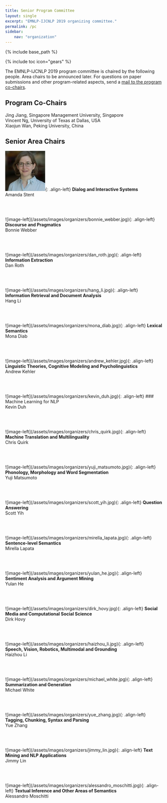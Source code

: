 ```yaml
---
title: Senior Program Committee
layout: single
excerpt: "EMNLP-IJCNLP 2019 organizing committee."
permalink: /pc
sidebar: 
    nav: "organization"
---
```

{% include base_path %}

{% include toc icon="gears" %}

The EMNLP-IJCNLP 2019 program committee is chaired by the following people. Area chairs to be announced later. For questions on paper submissions and other program-related aspects, send a <a href="mailto:emnlp-ijcnlp-2019-program-chairs@googlegroups.com">mail to the program co-chairs</a>.


## Program Co-Chairs
Jing Jiang, Singapore Management University, Singapore<br/>
Vincent Ng, University of Texas at Dallas, USA<br/>
Xiaojun Wan, Peking University, China


## Senior Area Chairs 

![image-left](/assets/images/organizers/amanda_stent.jpg){: .align-left}
<b>Dialog and Interactive Systems</b><br>
Amanda Stent

<p>&nbsp;</p>

<br>
![image-left](/assets/images/organizers/bonnie_webber.jpg){: .align-left}
<b>Discourse and Pragmatics</b><br>
Bonnie Webber

<p>&nbsp;</p>

<br>
![image-left](/assets/images/organizers/dan_roth.jpg){: .align-left}
<b>Information Extraction</b><br>
Dan Roth

<p>&nbsp;</p>

<br>
![image-left](/assets/images/organizers/hang_li.jpg){: .align-left}
<b>Information Retrieval and Document Analysis</b><br>
Hang Li

<p>&nbsp;</p>

<br>
![image-left](/assets/images/organizers/mona_diab.jpg){: .align-left}
<b>Lexical Semantics</b><br>
Mona Diab

<p>&nbsp;</p>

<br>
![image-left](/assets/images/organizers/andrew_kehler.jpg){: .align-left}
<b>Linguistic Theories, Cognitive Modeling and Psycholinguistics</b><br>
Andrew Kehler

<p>&nbsp;</p>

<br>
![image-left](/assets/images/organizers/kevin_duh.jpg){: .align-left}
### Machine Learning for NLP</b><br>
Kevin Duh

<p>&nbsp;</p>

<br>
![image-left](/assets/images/organizers/chris_quirk.jpg){: .align-left}
<b>Machine Translation and Multilinguality</b><br>
Chris Quirk

<p>&nbsp;</p>

<br>
![image-left](/assets/images/organizers/yuji_matsumoto.jpg){: .align-left}
<b>Phonology, Morphology and Word Segmentation</b><br>
Yuji Matsumoto

<p>&nbsp;</p>

<br>
![image-left](/assets/images/organizers/scott_yih.jpg){: .align-left}
<b>Question Answering</b><br>
Scott Yih

<p>&nbsp;</p>

<br>
![image-left](/assets/images/organizers/mirella_lapata.jpg){: .align-left}
<b>Sentence-level Semantics</b><br>
Mirella Lapata

<p>&nbsp;</p>

<br>
![image-left](/assets/images/organizers/yulan_he.jpg){: .align-left}
<b>Sentiment Analysis and Argument Mining</b><br>
Yulan He

<p>&nbsp;</p>

<br>
![image-left](/assets/images/organizers/dirk_hovy.jpg){: .align-left}
<b>Social Media and Computational Social Science</b><br>
Dirk Hovy

<p>&nbsp;</p>

<br>
![image-left](/assets/images/organizers/haizhou_li.jpg){: .align-left}
<b>Speech, Vision, Robotics, Multimodal and Grounding</b><br>
Haizhou Li

<p>&nbsp;</p>

<br>
![image-left](/assets/images/organizers/michael_white.jpg){: .align-left}
<b>Summarization and Generation</b><br>
Michael White

<p>&nbsp;</p>

<br>
![image-left](/assets/images/organizers/yue_zhang.jpg){: .align-left}
<b>Tagging, Chunking, Syntax and Parsing</b><br>
Yue Zhang

<p>&nbsp;</p>

<br>
![image-left](/assets/images/organizers/jimmy_lin.jpg){: .align-left}
<b>Text Mining and NLP Applications</b><br>
Jimmy Lin

<p>&nbsp;</p>

<br>
![image-left](/assets/images/organizers/alessandro_moschitti.jpg){: .align-left}
<b>Textual Inference and Other Areas of Semantics</b><br>
Alessandro Moschitti


